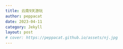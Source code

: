 ```yaml
---
title: 云南9天游玩
author: peppacat
date: 2023-04-11
category: Jekyll
layout: post
# cover: https://peppacat.github.io/assets/nj.jpg
---
```


<head>
    <style>
        .box {
            display: flex;
            flex-wrap: wrap;
        }

        .imageBox {
            position: relative;
            overflow: hidden;
            margin-bottom: 2%;
            width: 1000px;
        }

        /* 2/3 */
        .imageBox img:nth-child(1):nth-last-child(2),
        .imageBox img:nth-child(2):nth-last-child(1),
        .imageBox img:nth-child(1):nth-last-child(3),
        .imageBox img:nth-child(2):nth-last-child(2),
        .imageBox img:nth-child(3):nth-last-child(1) {
            width: 32%;
        }

        /* 4 */
        .imageBox img:nth-child(1):nth-last-child(4),
        .imageBox img:nth-child(2):nth-last-child(3),
        .imageBox img:nth-child(3):nth-last-child(2),
        .imageBox img:nth-child(4):nth-last-child(1) {
            width: 49%;
        }

        /*  5张以上图片  */
        .imageBox img:nth-child(1):nth-last-child(n + 5),
        .imageBox img:nth-child(1):nth-last-child(n + 5)~img {
            width: 32%;
        }
    </style>
</head>

# 地图

  <div class="box">
      <div class="imageBox">
          <img src="\assets\yunnan\yunnan.png">
      </div>
  </div>

# 时间
* 9天:4.29-5.7

# 路线
昆明->大理(2天)->丽江(2天)->香格里拉(2天)->泸沽湖(2天)->昆明

# 行李
<div class="table-wrapper" markdown="block">

  |名称|说明|出门确认|其他|
  |:-:|:-:|:-:|:-:|
  |手机||||
  |钱包|身份证,银行卡,现金|||
  |钥匙||||
  |现金|1000备用|||
  |背包|迪卡侬户外旅行款|||
  |电脑|轻巧办公|||
  |耳机||||
  |充电宝|2W毫安|||
  |充电线|apple和安卓|||
  |自拍杆||||
  |遮阳帽||||
  |墨镜||||
  |冲锋衣|防风保暖|||
  |雨伞|轻便旅行款|||
  |水杯|轻便防漏运动款|||
  |纸巾||||
  |防晒霜||||
  |红景天|预防高反|||
  |氧气|景区买|||
  |换洗衣服|一套|||
  |零食||||

</div>

# 行程
<div class="table-wrapper" markdown="block">

  |日期|路线|住宿|景点|费用|说明|
  |:-:|:-:|:-:|:-:|:-:|:-:|
  |4.28-5.30|火车|无|无|500|到昆明|
  |4.30|大理|大理|大理古城|500||
  |5.1|大理|大理|苍山和洱海|500||
  |5.2|丽江|丽江|古城|500||
  |5.3|丽江|丽江|爬雪山|500||
  |5.4|丽江->泸沽湖|泸沽湖||500||
  |5.5|泸沽湖->丽江|丽江||500||
  |5.6|丽江->香格里|香格里拉|拉普达措公园|500||
  |5.7|香格里拉->丽江->昆明|无|无|500||

  </div>

# 小记
